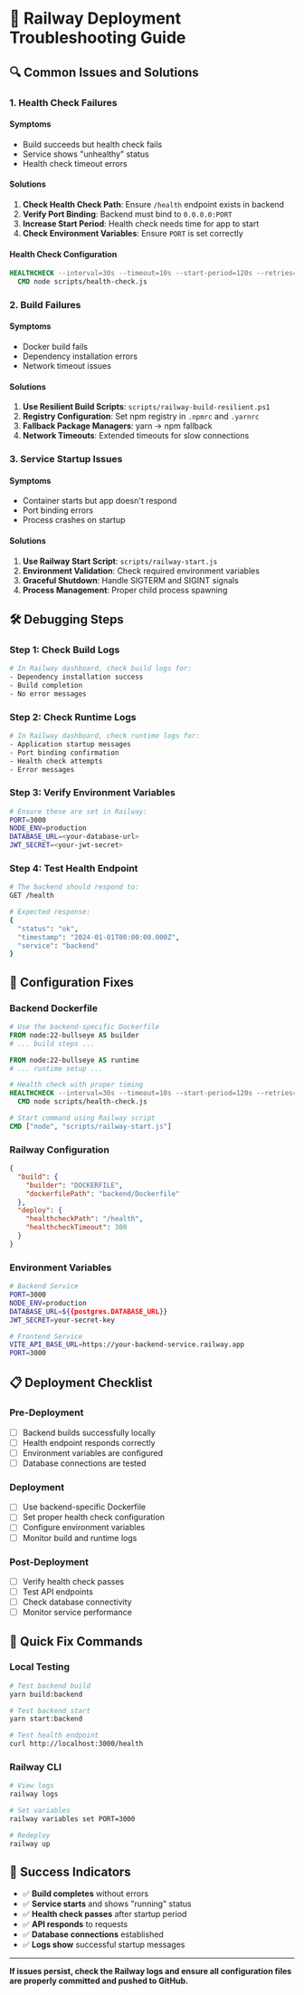 # 🚨 Railway Deployment Troubleshooting Guide

## 🔍 **Common Issues and Solutions**

### 1. **Health Check Failures**

#### **Symptoms**
- Build succeeds but health check fails
- Service shows "unhealthy" status
- Health check timeout errors

#### **Solutions**
1. **Check Health Check Path**: Ensure `/health` endpoint exists in backend
2. **Verify Port Binding**: Backend must bind to `0.0.0.0:PORT`
3. **Increase Start Period**: Health check needs time for app to start
4. **Check Environment Variables**: Ensure `PORT` is set correctly

#### **Health Check Configuration**
```dockerfile
HEALTHCHECK --interval=30s --timeout=10s --start-period=120s --retries=10 \
  CMD node scripts/health-check.js
```

### 2. **Build Failures**

#### **Symptoms**
- Docker build fails
- Dependency installation errors
- Network timeout issues

#### **Solutions**
1. **Use Resilient Build Scripts**: `scripts/railway-build-resilient.ps1`
2. **Registry Configuration**: Set npm registry in `.npmrc` and `.yarnrc`
3. **Fallback Package Managers**: yarn → npm fallback
4. **Network Timeouts**: Extended timeouts for slow connections

### 3. **Service Startup Issues**

#### **Symptoms**
- Container starts but app doesn't respond
- Port binding errors
- Process crashes on startup

#### **Solutions**
1. **Use Railway Start Script**: `scripts/railway-start.js`
2. **Environment Validation**: Check required environment variables
3. **Graceful Shutdown**: Handle SIGTERM and SIGINT signals
4. **Process Management**: Proper child process spawning

## 🛠️ **Debugging Steps**

### **Step 1: Check Build Logs**
```bash
# In Railway dashboard, check build logs for:
- Dependency installation success
- Build completion
- No error messages
```

### **Step 2: Check Runtime Logs**
```bash
# In Railway dashboard, check runtime logs for:
- Application startup messages
- Port binding confirmation
- Health check attempts
- Error messages
```

### **Step 3: Verify Environment Variables**
```bash
# Ensure these are set in Railway:
PORT=3000
NODE_ENV=production
DATABASE_URL=<your-database-url>
JWT_SECRET=<your-jwt-secret>
```

### **Step 4: Test Health Endpoint**
```bash
# The backend should respond to:
GET /health

# Expected response:
{
  "status": "ok",
  "timestamp": "2024-01-01T00:00:00.000Z",
  "service": "backend"
}
```

## 🔧 **Configuration Fixes**

### **Backend Dockerfile**
```dockerfile
# Use the backend-specific Dockerfile
FROM node:22-bullseye AS builder
# ... build steps ...

FROM node:22-bullseye AS runtime
# ... runtime setup ...

# Health check with proper timing
HEALTHCHECK --interval=30s --timeout=10s --start-period=120s --retries=10 \
  CMD node scripts/health-check.js

# Start command using Railway script
CMD ["node", "scripts/railway-start.js"]
```

### **Railway Configuration**
```json
{
  "build": {
    "builder": "DOCKERFILE",
    "dockerfilePath": "backend/Dockerfile"
  },
  "deploy": {
    "healthcheckPath": "/health",
    "healthcheckTimeout": 300
  }
}
```

### **Environment Variables**
```bash
# Backend Service
PORT=3000
NODE_ENV=production
DATABASE_URL=${{postgres.DATABASE_URL}}
JWT_SECRET=your-secret-key

# Frontend Service
VITE_API_BASE_URL=https://your-backend-service.railway.app
PORT=3000
```

## 📋 **Deployment Checklist**

### **Pre-Deployment**
- [ ] Backend builds successfully locally
- [ ] Health endpoint responds correctly
- [ ] Environment variables are configured
- [ ] Database connections are tested

### **Deployment**
- [ ] Use backend-specific Dockerfile
- [ ] Set proper health check configuration
- [ ] Configure environment variables
- [ ] Monitor build and runtime logs

### **Post-Deployment**
- [ ] Verify health check passes
- [ ] Test API endpoints
- [ ] Check database connectivity
- [ ] Monitor service performance

## 🚀 **Quick Fix Commands**

### **Local Testing**
```bash
# Test backend build
yarn build:backend

# Test backend start
yarn start:backend

# Test health endpoint
curl http://localhost:3000/health
```

### **Railway CLI**
```bash
# View logs
railway logs

# Set variables
railway variables set PORT=3000

# Redeploy
railway up
```

## 🎯 **Success Indicators**

- ✅ **Build completes** without errors
- ✅ **Service starts** and shows "running" status
- ✅ **Health check passes** after startup period
- ✅ **API responds** to requests
- ✅ **Database connections** established
- ✅ **Logs show** successful startup messages

---

**If issues persist, check the Railway logs and ensure all configuration files are properly committed and pushed to GitHub.**
